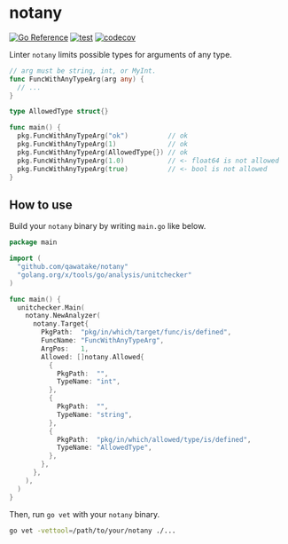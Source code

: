 # notany

[![Go Reference](https://pkg.go.dev/badge/github.com/qawatake/notany.svg)](https://pkg.go.dev/github.com/qawatake/notany)
[![test](https://github.com/qawatake/notany/actions/workflows/test.yaml/badge.svg)](https://github.com/qawatake/notany/actions/workflows/test.yaml)
[![codecov](https://codecov.io/gh/qawatake/notany/graph/badge.svg?token=mjocIOzSRm)](https://codecov.io/gh/qawatake/notany)

Linter `notany` limits possible types for arguments of any type.

```go
// arg must be string, int, or MyInt.
func FuncWithAnyTypeArg(arg any) {
  // ...
}

type AllowedType struct{}
```

```go
func main() {
  pkg.FuncWithAnyTypeArg("ok")          // ok
  pkg.FuncWithAnyTypeArg(1)             // ok
  pkg.FuncWithAnyTypeArg(AllowedType{}) // ok
  pkg.FuncWithAnyTypeArg(1.0)           // <- float64 is not allowed
  pkg.FuncWithAnyTypeArg(true)          // <- bool is not allowed
}
```

## How to use

Build your `notany` binary by writing `main.go` like below.

```go
package main

import (
  "github.com/qawatake/notany"
  "golang.org/x/tools/go/analysis/unitchecker"
)

func main() {
  unitchecker.Main(
    notany.NewAnalyzer(
      notany.Target{
        PkgPath:  "pkg/in/which/target/func/is/defined",
        FuncName: "FuncWithAnyTypeArg",
        ArgPos:   1,
        Allowed: []notany.Allowed{
          {
            PkgPath:  "",
            TypeName: "int",
          },
          {
            PkgPath:  "",
            TypeName: "string",
          },
          {
            PkgPath:  "pkg/in/which/allowed/type/is/defined",
            TypeName: "AllowedType",
          },
        },
      },
    ),
  )
}
```

Then, run `go vet` with your `notany` binary.

```sh
go vet -vettool=/path/to/your/notany ./...
```
